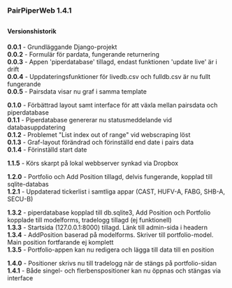 ### PairPiperWeb 1.4.1

##
#### Versionshistorik<br>
**0.0.1** - Grundläggande Django-projekt <br>
**0.0.2** - Formulär för pardata, fungerande returnering <br>
**0.0.3** - Appen 'piperdatabase' tillagd, endast funktionen 'update live' är i drift <br>
**0.0.4** - Uppdateringsfunktioner för livedb.csv och fulldb.csv är nu fullt fungerande <br>
**0.0.5** - Pairsdata visar nu graf i samma template <br>

**0.1.0** - Förbättrad layout samt interface för att växla mellan pairsdata och piperdatabase <br>
**0.1.1** - Piperdatabase genererar nu statusmeddelande vid databasuppdatering <br>
**0.1.2** - Problemet "List index out of range" vid webscraping löst <br>
**0.1.3** - Graf-layout förändrad och förinställd end date i pairs data <br>
**0.1.4** - Förinställd start date <br>

**1.1.5** - Körs skarpt på lokal webbserver synkad via Dropbox

**1.2.0** - Portfolio och Add Position tillagd, delvis fungerande, kopplad till sqlite-databas<br>
**1.2.1** - Uppdaterad tickerlist i samtliga appar (CAST, HUFV-A, FABG, SHB-A, SECU-B)<br>

**1.3.2** - piperdatabase kopplad till db.sqlite3, Add Position och Portfolio kopplade till modelforms, tradelogg tillagd (ej funktionell)<br>
**1.3.3** - Startsida (127.0.0.1:8000) tillagd. Länk till admin-sida i headern <br>
**1.3.4** - AddPosition baserad på modelforms. Skriver till portfolio-model. Main position fortfarande ej komplett <br>
**1.3.5** - Portfolio-appen kan nu redigera och lägga till data till en position  <br>

**1.4.0** - Positioner skrivs nu till tradelogg när de stängs på portfolio-sidan  <br>
**1.4.1** - Både singel- och flerbenspositioner kan nu öppnas och stängas via interface  <br>
